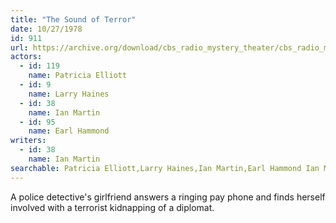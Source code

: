 ```yaml
---
title: "The Sound of Terror"
date: 10/27/1978
id: 911
url: https://archive.org/download/cbs_radio_mystery_theater/cbs_radio_mystery_theater-0901-0950.zip/cbs_radio_mystery_theater-0901-0950%2Fcbsrmt_0911_the_sound_of_terror.mp3
actors:  
  - id: 119
    name: Patricia Elliott  
  - id: 9
    name: Larry Haines  
  - id: 38
    name: Ian Martin  
  - id: 95
    name: Earl Hammond
writers:  
  - id: 38
    name: Ian Martin
searchable: Patricia Elliott,Larry Haines,Ian Martin,Earl Hammond Ian Martin
---
```

A police detective's girlfriend answers a ringing pay phone and finds herself involved with a terrorist kidnapping of a diplomat.